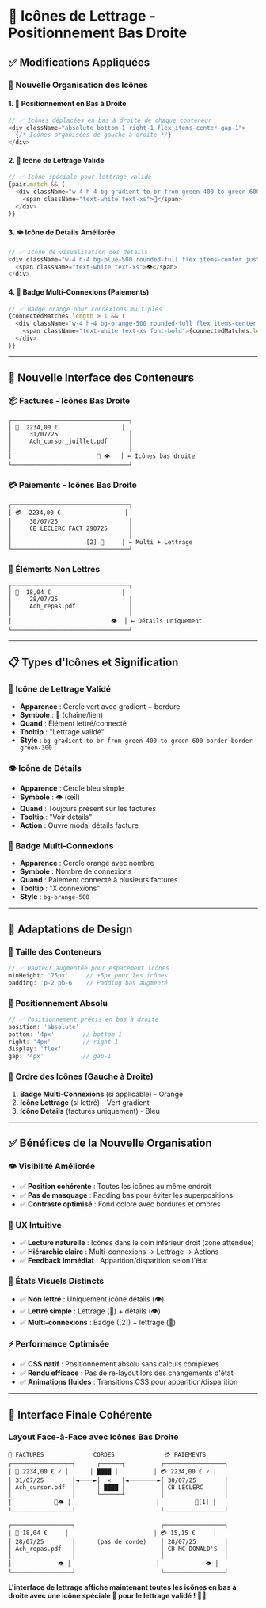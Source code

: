 # 🔗 Icônes de Lettrage - Positionnement Bas Droite

## ✅ **Modifications Appliquées**

### **🎯 Nouvelle Organisation des Icônes**

#### **1. 📍 Positionnement en Bas à Droite**
```typescript
// ✅ Icônes déplacées en bas à droite de chaque conteneur
<div className="absolute bottom-1 right-1 flex items-center gap-1">
  {/* Icônes organisées de gauche à droite */}
</div>
```

#### **2. 🔗 Icône de Lettrage Validé**
```typescript
// ✅ Icône spéciale pour lettrage validé
{pair.match && (
  <div className="w-4 h-4 bg-gradient-to-br from-green-400 to-green-600 rounded-full flex items-center justify-center shadow-sm border border-green-300" title="Lettrage validé">
    <span className="text-white text-xs">🔗</span>
  </div>
)}
```

#### **3. 👁 Icône de Détails Améliorée**
```typescript
// ✅ Icône de visualisation des détails
<div className="w-4 h-4 bg-blue-500 rounded-full flex items-center justify-center shadow-sm" title="Voir détails">
  <span className="text-white text-xs">👁</span>
</div>
```

#### **4. 🔢 Badge Multi-Connexions (Paiements)**
```typescript
// ✅ Badge orange pour connexions multiples
{connectedMatches.length > 1 && (
  <div className="w-4 h-4 bg-orange-500 rounded-full flex items-center justify-center shadow-sm" title={`${connectedMatches.length} connexions`}>
    <span className="text-white text-xs font-bold">{connectedMatches.length}</span>
  </div>
)}
```

---

## 🎨 **Nouvelle Interface des Conteneurs**

### **📦 Factures - Icônes Bas Droite**
```
┌─────────────────────────────────┐
│ 📄  2234,00 €                  │
│     31/07/25                    │
│     Ach_cursor_juillet.pdf      │
│                                 │
│                        🔗 👁   │ ← Icônes bas droite
└─────────────────────────────────┘
```

### **💳 Paiements - Icônes Bas Droite**
```
┌─────────────────────────────────┐
│ 💳  2234,00 €                  │
│     30/07/25                    │
│     CB LECLERC FACT 290725      │
│                                 │
│                     [2] 🔗     │ ← Multi + Lettrage
└─────────────────────────────────┘
```

### **🔄 Éléments Non Lettrés**
```
┌─────────────────────────────────┐
│ 📄  18,04 €                    │
│     28/07/25                    │
│     Ach_repas.pdf               │
│                                 │
│                            👁  │ ← Détails uniquement
└─────────────────────────────────┘
```

---

## 📋 **Types d'Icônes et Signification**

### **🔗 Icône de Lettrage Validé**
- **Apparence** : Cercle vert avec gradient + bordure
- **Symbole** : 🔗 (chaîne/lien)
- **Quand** : Élément lettré/connecté
- **Tooltip** : "Lettrage validé"
- **Style** : `bg-gradient-to-br from-green-400 to-green-600 border border-green-300`

### **👁 Icône de Détails**
- **Apparence** : Cercle bleu simple
- **Symbole** : 👁 (œil)
- **Quand** : Toujours présent sur les factures
- **Tooltip** : "Voir détails"
- **Action** : Ouvre modal détails facture

### **🔢 Badge Multi-Connexions**
- **Apparence** : Cercle orange avec nombre
- **Symbole** : Nombre de connexions
- **Quand** : Paiement connecté à plusieurs factures
- **Tooltip** : "X connexions"
- **Style** : `bg-orange-500`

---

## 🔧 **Adaptations de Design**

### **📏 Taille des Conteneurs**
```typescript
// ✅ Hauteur augmentée pour espacement icônes
minHeight: '75px'     // +5px pour les icônes
padding: 'p-2 pb-6'   // Padding bas augmenté
```

### **📍 Positionnement Absolu**
```typescript
// ✅ Positionnement précis en bas à droite
position: 'absolute'
bottom: '4px'        // bottom-1
right: '4px'         // right-1
display: 'flex'
gap: '4px'           // gap-1
```

### **🎯 Ordre des Icônes (Gauche à Droite)**
1. **Badge Multi-Connexions** (si applicable) - Orange
2. **Icône Lettrage** (si lettré) - Vert gradient  
3. **Icône Détails** (factures uniquement) - Bleu

---

## ✅ **Bénéfices de la Nouvelle Organisation**

### **👁 Visibilité Améliorée**
- ✅ **Position cohérente** : Toutes les icônes au même endroit
- ✅ **Pas de masquage** : Padding bas pour éviter les superpositions
- ✅ **Contraste optimisé** : Fond coloré avec bordures et ombres

### **🎯 UX Intuitive**
- ✅ **Lecture naturelle** : Icônes dans le coin inférieur droit (zone attendue)
- ✅ **Hiérarchie claire** : Multi-connexions → Lettrage → Actions
- ✅ **Feedback immédiat** : Apparition/disparition selon l'état

### **🔗 États Visuels Distincts**
- ✅ **Non lettré** : Uniquement icône détails (👁)
- ✅ **Lettré simple** : Lettrage (🔗) + détails (👁)
- ✅ **Multi-connexions** : Badge ([2]) + lettrage (🔗)

### **⚡ Performance Optimisée**
- ✅ **CSS natif** : Positionnement absolu sans calculs complexes
- ✅ **Rendu efficace** : Pas de re-layout lors des changements d'état
- ✅ **Animations fluides** : Transitions CSS pour apparition/disparition

---

## 🎉 **Interface Finale Cohérente**

### **Layout Face-à-Face avec Icônes Bas Droite**
```
📄 FACTURES              CORDES              💳 PAIEMENTS
┌─────────────────┐      ┌──────┐          ┌─────────────────┐
│ 📄 2234,00 € ✓ │      │ ████ │          │ 💳 2234,00 € ✓ │
│ 31/07/25        │◄────►│  ×   │◄────────►│ 30/07/25        │
│ Ach_cursor.pdf  │      │ ████ │          │ CB LECLERC      │
│                 │      └──────┘          │                 │
│            🔗👁 │                        │          🔗[1] │
└─────────────────┘                        └─────────────────┘

┌─────────────────┐                        ┌─────────────────┐
│ 📄 18,04 €     │                        │ 💳 15,15 €     │
│ 28/07/25        │      (pas de corde)    │ 28/07/25        │
│ Ach_repas.pdf   │                        │ CB MC DONALD'S  │
│                 │                        │                 │
│             👁 │                        │             👁 │
└─────────────────┘                        └─────────────────┘
```

**L'interface de lettrage affiche maintenant toutes les icônes en bas à droite avec une icône spéciale 🔗 pour le lettrage validé ! 🎯💯**
